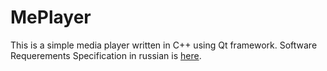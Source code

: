 # MePlayer

This is a simple media player written in C++ using Qt framework.
Software Requerements Specification in russian is [here](https://github.com/Stasko-Sergey-850504/MePlayer/blob/master/SRS.md).

